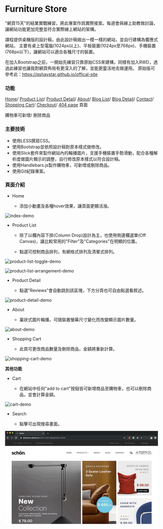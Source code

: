 # Furniture Store

"網頁15天"的結業實戰練習，將此專案作爲實際接案。每週會與線上助教做討論，讓網站功能更加完整並符合實際線上網站的架構。

課程提供桌機版的設計稿，由此設計稿做出一模一樣的網站，並自行建構為響應式網站，
主要有桌上型電腦(1024px以上)、平板裝置(1024px至768px)、手機裝置(768px以下)，讓網站可以適合各種尺寸的裝置。

在加入Bootstrap之前，一開始先練習只靠原始CSS來建構，同樣有加入RWD，透過此練習也讓我對網頁佈局有更深入的了解，並能更靈活地去做運用。
原始版可參考此：https://qshaystar.github.io/offical-site

### 功能

[Home](https://qshaystar.github.io/schon-web-pages/)/ [Product List](https://qshaystar.github.io/schon-web-pages/product-list.html
)/ [Product Detail]( https://qshaystar.github.io/schon-web-pages/product-detail.html)/ [About](https://qshaystar.github.io/schon-web-pages/about.html)/ [Blog List]( https://qshaystar.github.io/schon-web-pages/blog-list-sidebar.html)/ [Blog Detail](https://qshaystar.github.io/schon-web-pages/blog-detail.html)/ [Contact](https://qshaystar.github.io/schon-web-pages/contact.html)/ [Shopping Cart]( https://qshaystar.github.io/schon-web-pages/shopping-cart.html)/ [Checkout](https://qshaystar.github.io/schon-web-pages/order-checkout.html)/ [404 page](https://qshaystar.github.io/schon-web-pages/error-page.html) 頁面

購物車可新增/ 刪除商品

### 主要技術

* 使用LESS撰寫CSS。
* 使用Bootstrap並依照設計稿對原本樣式做修改。
* 使用Slick套件來製作網站內的輪播圖片，支援手機裝置手勢滑動，配合各種解析度做圖片顯示的調整，自行修改原本樣式以符合設計稿。
* 使用Handlebars.js製作購物車，可新增或刪除商品。
* 使用Git紀錄專案。

### 頁面介紹

* Home 

	* 添加小動畫及各種hover效果，讓頁面更顯活潑。

![index-demo](/demo/index-demo.gif)


* Product List  

	* 除了以欄內容下排(Column Drop)設計為主，也使用側邊欄選單(Off Canvas)，讓比較常用的"Filter"及"Categories"在明顯的位置。

	* 點選可控制商品排列，有網格式排列及清單式排列。


![product-list-toggle-demo](/demo/product-list-toggle-demo.gif)
	
![product-list-arrangement-demo](/demo/product-list-arrangement-demo.gif)


* Product Detail 

	* 點選"Reviews"會自動跳到該區塊，下方分頁也可自由點選看敘述。

![product-detail-demo](/demo/product-detail-demo.gif)


* About 

	* 巢狀式圖片輪播，可隨裝置螢幕尺寸變化而改變顯示圖片數量。

![about-demo](/demo/about-demo.gif)

* Shopping Cart 
	
	* 此頁可更改商品數量及刪除商品，金額將重新計算。

![shopping-cart-demo](/demo/shopping-cart-demo.gif)


**其他功能**

* Cart 

	* 在網站中任何"add to cart"按鈕皆可新增商品至購物車，也可以刪除商品，並會計算金額。

![cart-demo](/demo/cart-demo.gif)

* Search 

	* 點擊可出現搜尋畫面。

![shopping-cart-demo](/demo/search-demo.gif)



